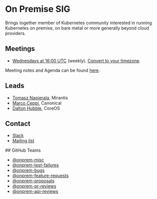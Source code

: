 <!---
This is an autogenerated file!

Please do not edit this file directly, but instead make changes to the
sigs.yaml file in the project root.

To understand how this file is generated, see generator/README.md.
-->
# On Premise SIG

Brings together member of Kubernetes community interested in running Kubernetes on premise, on bare metal or more generally beyond cloud providers.

## Meetings
* [Wednesdays at 16:00 UTC](https://zoom.us/my/k8s.sig.onprem) (weekly). [Convert to your timezone](http://www.thetimezoneconverter.com/?t=16:00&tz=UTC).

Meeting notes and Agenda can be found [here](https://docs.google.com/document/d/1AHF1a8ni7iMOpUgDMcPKrLQCML5EMZUAwP4rro3P6sk/edit#).

## Leads
* [Tomasz Napierala](https://github.com/zen), Mirantis
* [Marco Ceppi](https://github.com/marcoceppi), Canonical
* [Dalton Hubble](https://github.com/dghubble), CoreOS

## Contact
* [Slack](https://kubernetes.slack.com/messages/sig-onprem)
* [Mailing list](https://groups.google.com/forum/#!forum/kubernetes-sig-on-prem)

## GitHub Teams
* [@onprem-misc](https://github.com/kubernetes/teams/onprem-misc)
* [@onprem-test-failures](https://github.com/kubernetes/teams/onprem-test-failures)
* [@onprem-bugs](https://github.com/kubernetes/teams/onprem-bugs)
* [@onprem-feature-requests](https://github.com/kubernetes/teams/onprem-feature-requests)
* [@onprem-proposals](https://github.com/kubernetes/teams/onprem-proposals)
* [@onprem-pr-reviews](https://github.com/kubernetes/teams/onprem-pr-reviews)
* [@onprem-api-reviews](https://github.com/kubernetes/teams/onprem-api-reviews)


<!-- BEGIN CUSTOM CONTENT -->

<!-- END CUSTOM CONTENT -->
